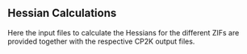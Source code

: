 ## Hessian Calculations
Here the input files to calculate the Hessians for the different ZIFs are provided together with the respective CP2K output files.
